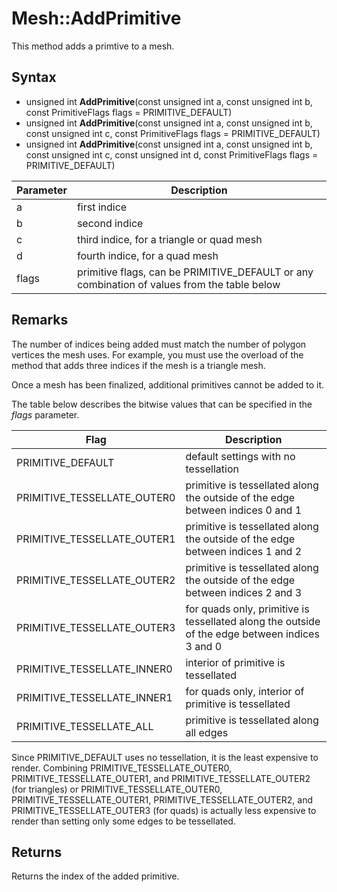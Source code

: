 # Mesh::AddPrimitive

This method adds a primtive to a mesh.

## Syntax

- unsigned int **AddPrimitive**(const unsigned int a, const unsigned int b, const PrimitiveFlags flags = PRIMITIVE_DEFAULT)
- unsigned int **AddPrimitive**(const unsigned int a, const unsigned int b, const unsigned int c, const PrimitiveFlags flags = PRIMITIVE_DEFAULT)
- unsigned int **AddPrimitive**(const unsigned int a, const unsigned int b, const unsigned int c, const unsigned int d, const PrimitiveFlags flags = PRIMITIVE_DEFAULT)

| Parameter | Description |
|---|---|
| a | first indice |
| b | second indice |
| c | third indice, for a triangle or quad mesh |
| d | fourth indice, for a quad mesh |
| flags | primitive flags, can be PRIMITIVE_DEFAULT or any combination of values from the table below |

## Remarks

The number of indices being added must match the number of polygon vertices the mesh uses. For example, you must use the overload of the method that adds three indices if the mesh is a triangle mesh.

Once a mesh has been finalized, additional primitives cannot be added to it.

The table below describes the bitwise values that can be specified in the *flags* parameter.

| Flag | Description |
| --- | --- |
| PRIMITIVE_DEFAULT | default settings with no tessellation |
| PRIMITIVE_TESSELLATE_OUTER0 | primitive is tessellated along the outside of the edge between indices 0 and 1 |
| PRIMITIVE_TESSELLATE_OUTER1 | primitive is tessellated along the outside of the edge between indices 1 and 2 |
| PRIMITIVE_TESSELLATE_OUTER2 | primitive is tessellated along the outside of the edge between indices 2 and 3 |
| PRIMITIVE_TESSELLATE_OUTER3 | for quads only, primitive is tessellated along the outside of the edge between indices 3 and 0 |
| PRIMITIVE_TESSELLATE_INNER0 | interior of primitive is tessellated |
| PRIMITIVE_TESSELLATE_INNER1 | for quads only, interior of primitive is tessellated |
| PRIMITIVE_TESSELLATE_ALL | primitive is tessellated along all edges |

Since PRIMITIVE_DEFAULT uses no tessellation, it is the least expensive to render. Combining PRIMITIVE_TESSELLATE_OUTER0, PRIMITIVE_TESSELLATE_OUTER1, and PRIMITIVE_TESSELLATE_OUTER2 (for triangles) or PRIMITIVE_TESSELLATE_OUTER0, PRIMITIVE_TESSELLATE_OUTER1, PRIMITIVE_TESSELLATE_OUTER2, and PRIMITIVE_TESSELLATE_OUTER3 (for quads) is actually less expensive to render than setting only some edges to be tessellated.

## Returns

Returns the index of the added primitive.

